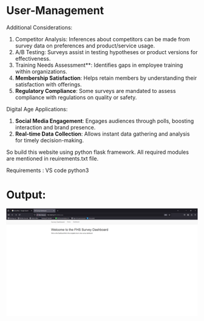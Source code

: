# User-Management

Additional Considerations:
1. Competitor Analysis: Inferences about competitors can be made from survey data on preferences and product/service usage.
2. A/B Testing: Surveys assist in testing hypotheses or product versions for effectiveness.
3. Training Needs Assessment**: Identifies gaps in employee training within organizations.
4. **Membership Satisfaction**: Helps retain members by understanding their satisfaction with offerings.
5. **Regulatory Compliance**: Some surveys are mandated to assess compliance with regulations on quality or safety.

Digital Age Applications:
1. **Social Media Engagement**: Engages audiences through polls, boosting interaction and brand presence.
2. **Real-time Data Collection**: Allows instant data gathering and analysis for timely decision-making.

So build this website using python flask framework. All required modules are mentioned in reuirements.txt file.

Requirements :
VS code
python3

# Output:
![alt text](https://github.com/thato2-5/Flask_Web_Apps/blob/User-Management/dashboard.png)
